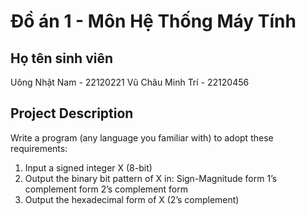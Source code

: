 # Đồ án 1 - Môn Hệ Thống Máy Tính

## Họ tên sinh viên
Uông Nhật Nam - 22120221 
Vũ Châu Minh Trí - 22120456

## Project Description
Write a program (any language you familiar with) to adopt these requirements:
1. Input a signed integer X (8-bit)
2. Output the binary bit pattern of X in:
    Sign-Magnitude form
    1’s complement form
    2’s complement form
3. Output the hexadecimal form of X (2’s complement)




